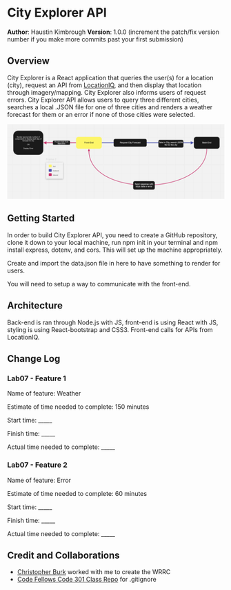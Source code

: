# City Explorer API

**Author**: Haustin Kimbrough
**Version**: 1.0.0 (increment the patch/fix version number if you make more commits past your first submission)

## Overview
City Explorer is a React application that queries the user(s) for a location (city), request an API from [LocationIQ](https://locationiq.com/), and then display that location through imagery/mapping. City Explorer also informs users of request errors. City Explorer API allows users to query three different cities, searches a local .JSON file for one of three cities and renders a weather forecast for them or an error if none of those cities were selected.

![wrrc](./wrrc.png)

## Getting Started
<!-- What are the steps that a user must take in order to build this app on their own machine and get it running? -->
In order to build City Explorer API, you need to create a GitHub repository, clone it down to your local machine, run npm init in your terminal and npm install express, dotenv, and cors. This will set up the machine appropriately.

Create and import the data.json file in here to have something to render for users.

You will need to setup a way to communicate with the front-end.

## Architecture
<!-- Provide a detailed description of the application design. What technologies (languages, libraries, etc) you're using, and any other relevant design information. -->
Back-end is ran through Node.js with JS, front-end is using React with JS, styling is using React-bootstrap and CSS3. Front-end calls for APIs from LocationIQ.

## Change Log
<!-- Use this area to document the iterative changes made to your application as each feature is successfully implemented. Use time stamps. Here's an example:

01-01-2001 4:59pm - Application now has a fully-functional express server, with a GET route for the location resource. -->
### Lab07 - Feature 1

Name of feature: Weather

Estimate of time needed to complete: 150 minutes

Start time: _____

Finish time: _____

Actual time needed to complete: _____

### Lab07 - Feature 2
Name of feature: Error

Estimate of time needed to complete: 60 minutes

Start time: _____

Finish time: _____

Actual time needed to complete: _____

## Credit and Collaborations
<!-- Give credit (and a link) to other people or resources that helped you build this application. -->
- [Christopher Burk](https://github.com/cburk2019) worked with me to create the WRRC
- [Code Fellows Code 301 Class Repo](https://github.com/codefellows/seattle-code-301d77) for .gitignore